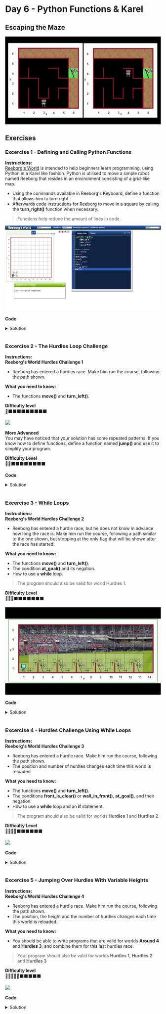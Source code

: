 
# Day 6 - Python Functions & Karel
## Escaping the Maze

![](escaping_the_maze.gif)



## Exercises
### Excercise 1 - Defining and Calling Python Functions
**Instructions:**
</br> [Reeborg's World](https://reeborg.ca/reeborg.html?lang=en&mode=python&menu=worlds%2Fmenus%2Freeborg_intro_en.json&name=Alone&url=worlds%2Ftutorial_en%2Falone.json) is intended to help beginners learn programming, using Python in a Karel like fashion. Python is utilised to move a simple robot named Reeborg that resides in an environment consisting of a grid-like map.
- Using the commands available in Reeborg's Keyboard, define a function that allows him to turn right.
- Afterwards code instructions for Reeborg to move in a square by calling the **turn_right()** function when necessary.
> Functions help reduce the amount of lines in code.

![](reeborg_square.png)

**Code**
<details><summary>Solution</summary>
<p>

```Python
def turn_right():
    turn_left()
    turn_left()
    turn_left()
    
#Draw a Square
turn_left()
move()
turn_right()
move()
turn_right()
move()
turn_right()
move()
```

</p>
</details>

#

### Excercise 2 - The Hurdles Loop Challenge
**Instructions:**
</br> **Reeborg's World Hurdles Challenge 1**
- Reeborg has entered a hurdles race. Make him run the course, following the path shown.

**What you need to know:**
- The functions **move()** and **turn_left()**.

**Difficulty level**
</br>🤖⬛⬛⬛⬛⬛⬛⬛⬛⬛

![](reeborg_hurdle_1.gif)

**More Advanced**
</br>You may have noticed that your solution has some repeated patterns. If you know how to define functions, define a function named **jump()** and use it to simplify your program.

**Difficulty Level**
</br>🤖🤖⬛⬛⬛⬛⬛⬛⬛⬛

**Code**
<details><summary>Solution</summary>
<p>

```Python
def turn_right():
    turn_left()
    turn_left()
    turn_left()
    
def jump():
    move()
    turn_left()
    move()
    turn_right()
    move()
    turn_right()
    move()
    turn_left()
    
for step in range(6):
    jump()
```

</p>
</details>

#

### Excercise 3 - While Loops
**Instructions:**
</br> **Reeborg's World Hurdles Challenge 2**
- Reeborg has entered a hurdle race, but he does not know in advance how long the race is. Make him run the course, following a path similar to the one shown, but stopping at the only flag that will be shown after the race has started.

**What you need to know:**
- The functions **move()** and **turn_left()**.
- The condition **at_goal()** and its negation.
- How to use a **while** loop.
> The program should also be valid for world Hurdles 1.

**Difficulty Level**
</br>🤖🤖🤖⬛⬛⬛⬛⬛⬛⬛

![](reeborg_hurdle_2.gif)

**Code**
<details><summary>Solution</summary>
<p>

```Python
def turn_right():
    turn_left()
    turn_left()
    turn_left()
    
def jump():
    move()
    turn_left()
    move()
    turn_right()
    move()
    turn_right()
    move()
    turn_left()
    
while at_goal() != True:
    jump()
    
#or

#while not at_goal():
    #jump()
```

</p>
</details>

#

### Excercise 4 - Hurdles Challenge Using While Loops
**Instructions:**
</br>**Reeborg's World Hurdles Challenge 3**
- Reeborg has entered a hurdle race. Make him run the course, following the path shown.
- The position and number of hurdles changes each time this world is reloaded.

**What you need to know:**
- The functions **move()** and **turn_left()**.
- The conditions **front_is_clear()** or **wall_in_front()**, **at_goal()**, and their negation.
- How to use a **while** loop and an **if** statement.
> The program should also be valid for worlds **Hurdles 1** and **Hurdles 2**.

**Difficulty Level**
</br>🤖🤖🤖🤖⬛⬛⬛⬛⬛⬛

![](reeborg_hurdle_3.gif)

**Code**
<details><summary>Solution</summary>
<p>

```Python
def turn_right():
    turn_left()
    turn_left()
    turn_left()
    
def jump():
    turn_left()
    move()
    turn_right()
    move()
    turn_right()
    move()
    turn_left()
    
while at_goal() != True:
    if wall_in_front():
        jump()
    else:
        move()
        
#or

#while not at_goal():
#    if wall_in_front():
#        jump():
#    else:
#        move()
```

</p>
</details>

#

### Excercise 5 - Jumping Over Hurdles With Variable Heights
**Instructions:**
</br>**Reeborg's World Hurdles Challenge 4**
- Reeborg has entered a hurdle race. Make him run the course, following the path shown.
- The position, the height and the number of hurdles changes each time this world is reloaded.

**What you need to know:**
- You should be able to write programs that are valid for worlds **Around 4** and **Hurdles 3**, and combine them for this last hurdles race.
> Your program should also be valid for worlds **Hurdles 1**, **Hurdles 2** and **Hurdles 3**

**Difficulty level**
</br>🤖🤖🤖🤖🤖⬛⬛⬛⬛⬛

![](reeborg_hurdle_4.gif)

**Code**
<details><summary>Solution</summary>
<p>

```Python
def turn_right():
    turn_left()
    turn_left()
    turn_left()
  

def jump():
    turn_left()
    while wall_on_right():
        move()    
    turn_right()
    move()
    turn_right()
    while front_is_clear():
        move()
    turn_left()

    
while at_goal() != True:
    if front_is_clear() and not wall_in_front():
        move()
    else:
        jump()
    
```

</p>
</details>

#
